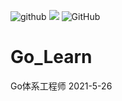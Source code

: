 ![github](https://img.shields.io/badge/release-v1.0-brightgreen)
![](https://img.shields.io/badge/language-Go-blue?logo=go)
![GitHub](https://img.shields.io/github/license/Unintented/Go_learn)
# Go_Learn
Go体系工程师
2021-5-26
